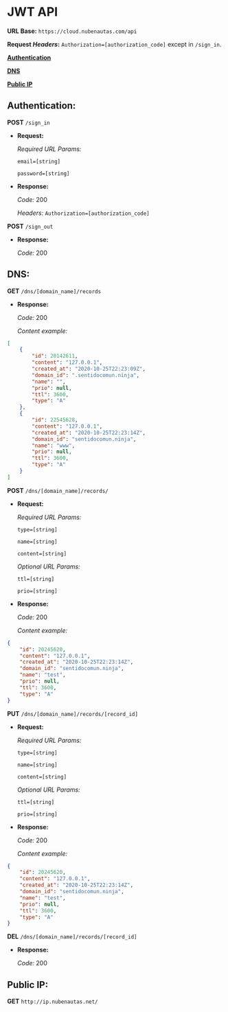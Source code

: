 # JWT API

__URL Base:__ `https://cloud.nubenautas.com/api`

__Request _Headers_:__ `Authorization=[authorization_code]` except in `/sign_in`.

__[Authentication](#authentication)__

__[DNS](#dns)__

__[Public IP](#public-ip)__

## Authentication:

__POST__ `/sign_in`
* **Request:**

    *Required URL Params:*

    `email=[string]`

    `password=[string]`

* **Response:**

    *Code:* 200

    *Headers:* `Authorization=[authorization_code]`

__POST__ `/sign_out`
* **Response:**

    *Code:* 200


## DNS:
__GET__ `/dns/[domain_name]/records`

* **Response:**

    *Code:* 200

    *Content example:*
```json
[
    {
        "id": 20142611,
        "content": "127.0.0.1",
        "created_at": "2020-10-25T22:23:09Z",
        "domain_id": ".sentidocomun.ninja",
        "name": "",
        "prio": null,
        "ttl": 3600,
        "type": "A"
    },
    {
        "id": 22545628,
        "content": "127.0.0.1",
        "created_at": "2020-10-25T22:23:14Z",
        "domain_id": "sentidocomun.ninja",
        "name": "www",
        "prio": null,
        "ttl": 3600,
        "type": "A"
    }
]
```

__POST__ `/dns/[domain_name]/records/`
* **Request:**

    *Required URL Params:*

    `type=[string]`

    `name=[string]`

    `content=[string]`

    *Optional URL Params:*

    `ttl=[string]`

    `prio=[string]`


* **Response:**

    *Code:* 200

    *Content example:*
```json
{
    "id": 20245620,
    "content": "127.0.0.1",
    "created_at": "2020-10-25T22:23:14Z",
    "domain_id": "sentidocomun.ninja",
    "name": "test",
    "prio": null,
    "ttl": 3600,
    "type": "A"
}
```

__PUT__ `/dns/[domain_name]/records/[record_id]`
* **Request:**

    *Required URL Params:*

    `type=[string]`

    `name=[string]`

    `content=[string]`

    *Optional URL Params:*

    `ttl=[string]`

    `prio=[string]`

* **Response:**

    *Code:* 200

    *Content example:*
```json
{
    "id": 20245620,
    "content": "127.0.0.1",
    "created_at": "2020-10-25T22:23:14Z",
    "domain_id": "sentidocomun.ninja",
    "name": "test",
    "prio": null,
    "ttl": 3600,
    "type": "A"
}
```

__DEL__ `/dns/[domain_name]/records/[record_id]`
* **Response:**

    *Code:* 200

## Public IP:

__GET__ `http://ip.nubenautas.net/`

